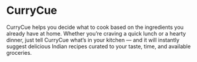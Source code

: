 # CurryCue
CurryCue helps you decide what to cook based on the ingredients you already have at home. Whether you’re craving a quick lunch or a hearty dinner, just tell CurryCue what’s in your kitchen — and it will instantly suggest delicious Indian recipes curated to your taste, time, and available groceries.
